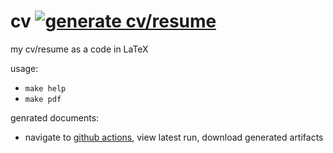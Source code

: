 cv [![generate cv/resume](https://github.com/pwittchen/cv/actions/workflows/build.yml/badge.svg)](https://github.com/pwittchen/cv/actions/workflows/build.yml)
==
my cv/resume as a code in LaTeX

usage:
- `make help`
- `make pdf`

genrated documents:
- navigate to [github actions](https://github.com/pwittchen/cv/actions), view latest run, download generated artifacts
